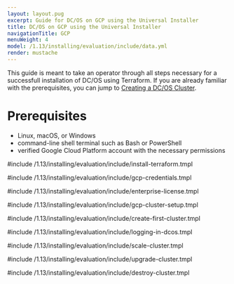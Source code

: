 ```yaml
---
layout: layout.pug
excerpt: Guide for DC/OS on GCP using the Universal Installer
title: DC/OS on GCP using the Universal Installer
navigationTitle: GCP
menuWeight: 4
model: /1.13/installing/evaluation/include/data.yml
render: mustache
---
```


This guide is meant to take an operator through all steps necessary for a successfull installation of DC/OS using Terraform. If you are already familiar with the prerequisites, you can jump to [Creating a DC/OS Cluster](#creating).

# Prerequisites
- Linux, macOS, or Windows
- command-line shell terminal such as Bash or PowerShell
- verified Google Cloud Platform account with the necessary permissions

#include /1.13/installing/evaluation/include/install-terraform.tmpl

#include /1.13/installing/evaluation/include/gcp-credentials.tmpl

#include /1.13/installing/evaluation/include/enterprise-license.tmpl

#include /1.13/installing/evaluation/include/gcp-cluster-setup.tmpl

#include /1.13/installing/evaluation/include/create-first-cluster.tmpl

#include /1.13/installing/evaluation/include/logging-in-dcos.tmpl

#include /1.13/installing/evaluation/include/scale-cluster.tmpl

#include /1.13/installing/evaluation/include/upgrade-cluster.tmpl

#include /1.13/installing/evaluation/include/destroy-cluster.tmpl
